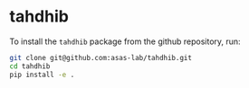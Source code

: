 # tahdhib

To install the `tahdhib` package from the github repository, run:

```bash
git clone git@github.com:asas-lab/tahdhib.git
cd tahdhib
pip install -e .
```
